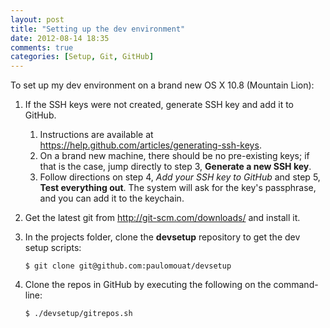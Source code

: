 ```yaml
---
layout: post
title: "Setting up the dev environment"
date: 2012-08-14 18:35
comments: true
categories: [Setup, Git, GitHub]
---
```


To set up my dev environment on a brand new OS X 10.8 (Mountain Lion):

1.  If the SSH keys were not created, generate SSH key and add it to GitHub.
    1.  Instructions are available at <https://help.github.com/articles/generating-ssh-keys>.
    2.  On a brand new machine, there should be no pre-existing keys; if that is the case, jump directly to step 3,
        **Generate a new SSH key**.
    3.  Follow directions on step 4, *Add your SSH key to GitHub* and step 5, **Test everything out**. The system will ask
        for the key's passphrase, and you can add it to the keychain.

2.  Get the latest git from <http://git-scm.com/downloads/> and install it.

3.  In the projects folder, clone the **devsetup** repository to get the dev setup scripts:  
    
        $ git clone git@github.com:paulomouat/devsetup

4.  Clone the repos in GitHub by executing the following on the command-line:  
        
        $ ./devsetup/gitrepos.sh
